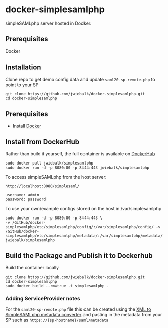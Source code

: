 # docker-simplesamlphp

simpleSAMLphp server hosted in Docker.


## Prerequisites

Docker

## Installation

Clone repo to get demo config data and update `saml20-sp-remote.php` to point to your SP

```
git clone https://github.com/jwiebalk/docker-simplesamlphp.git
cd docker-simplesamlphp
```

## Prerequisites

  - Install [Docker](https://www.docker.com/)

## Install from DockerHub

Rather than build it yourself, the full container is available on [DockerHub](https://hub.docker.com/r/jwiebalk/simplesamlphp/)

```
sudo docker pull jwiebalk/simplesamlphp
sudo docker run -d -p 8080:80 -p 8444:443 jwiebalk/simplesamlphp
```

To access simpleSAMLphp from the host server:

```
http://localhost:8080/simplesaml/

username: admin
password: password

```

To use your own/example configs stored on the host in /var/simplesamlphp

```
sudo docker run -d -p 8080:80 -p 8444:443 \
-v /GitHub/docker-simplesamlphp/etc/simplesamlphp/config/:/var/simplesamlphp/config/ -v /GitHub/docker-simplesamlphp/etc/simplesamlphp/metadata/:/var/simplesamlphp/metadata/ jwiebalk/simplesamlphp
```

## Build the Package and Publish it to Dockerhub

Build the container locally

```
git clone https://github.com/jwiebalk/docker-simplesamlphp.git
cd docker-simplesamlphp
sudo docker build --rm=true -t simplesamlphp .
```

### Adding ServiceProvider notes

For the `saml20-sp-remote.php` file this can be created using the [XML to SimpleSAMLphp metadata converter](https://localhost:8444/simplesaml/module.php/core/frontpage_federation.php)
and pasting in the metadata from your SP such as `https://{sp-hostname}/saml/metadata`
